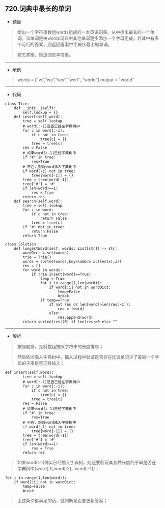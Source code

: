 720.词典中最长的单词
----------
- 题目
> 给出一个字符串数组words组成的一本英语词典。从中找出最长的一个单词，该单词是由words词典中其他单词逐步添加一个字母组成。若其中有多个可行的答案，则返回答案中字典序最小的单词。
>
> 若无答案，则返回空字符串。
----------
- 示例
> words = ["w","wo","wor","worl", "world"]
> output = "world"
----------
- 代码
>
    class Trie:
        def __init__(self):
            self.lookup = {}
        def insert(self,word):
            tree = self.lookup
            # word[:-1]是否已经在字典树中
            for c in word[:-1]:
                if c not in tree:
                    tree[c] = {}
                tree = tree[c]
            res = False
            # 如果word[:-1]已经字典树中
            if "#" in tree:
                res=True
            # 不在，则将word插入字典树中
            if word[-1] not in tree:
                tree[word[-1]] = {}
            tree = tree[word[-1]]
            tree['#'] = '#'
            if len(word)==1:
                res = True
            return res
        def search(self,word):
            tree = self.lookup
            for c in word:
                if c not in tree:
                    return False
                tree = tree[c]
            if '#' not in tree:
                return False
            return True
    
    class Solution:
        def longestWord(self, words: List[str]) -> str:
            wordDict = set(words)
            trie = Trie()
            words = sorted(words,key=lambda x:(len(x),x))
            res = []
            for word in words:
                if trie.insert(word)==True:
                    temp = True
                    for i in range(1,len(word)):
                        if word[:i] not in wordDict:
                            temp=False
                            break
                    if temp==True:
                        if not res or len(word)>len(res[-1]):
                            res = [word]
                        else:
                            res.append(word)
            return sorted(res)[0] if len(res)>0 else ""
----------
- 解析
> 按照题意，先将数组按照字符串的长度排序；
>
> 然后依次插入字典树中，插入过程中验证是否存在比该单词少了最后一个字母的子串是否已经插入；
>
    def insert(self,word):
            tree = self.lookup
            # word[:-1]是否已经在字典树中
            for c in word[:-1]:
                if c not in tree:
                    tree[c] = {}
                tree = tree[c]
            res = False
            # 如果word[:-1]已经字典树中
            if "#" in tree:
                res=True
            # 不在，则将word插入字典树中
            if word[-1] not in tree:
                tree[word[-1]] = {}
            tree = tree[word[-1]]
            tree['#'] = '#'
            if len(word)==1:
                res = True
            return res
> 如果word[:-1]确实已经插入字典树，则还要验证其各种长度的子串是否在字典树中{word[:1],word[:2]...word[:-1]}；
>
    for i in range(1,len(word)):
        if word[:i] not in wordDict:
            temp=False
            break
>
> 上述条件都满足的话，就判断是否要更新答案；